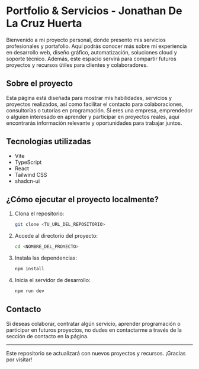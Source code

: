 # Portfolio & Servicios - Jonathan De La Cruz Huerta

Bienvenido a mi proyecto personal, donde presento mis servicios profesionales y portafolio. Aquí podrás conocer más sobre mi experiencia en desarrollo web, diseño gráfico, automatización, soluciones cloud y soporte técnico. Además, este espacio servirá para compartir futuros proyectos y recursos útiles para clientes y colaboradores.

## Sobre el proyecto

Esta página está diseñada para mostrar mis habilidades, servicios y proyectos realizados, así como facilitar el contacto para colaboraciones, consultorías o tutorías en programación. Si eres una empresa, emprendedor o alguien interesado en aprender y participar en proyectos reales, aquí encontrarás información relevante y oportunidades para trabajar juntos.

## Tecnologías utilizadas

- Vite
- TypeScript
- React
- Tailwind CSS
- shadcn-ui

## ¿Cómo ejecutar el proyecto localmente?

1. Clona el repositorio:
   ```sh
   git clone <TU_URL_DEL_REPOSITORIO>
   ```
2. Accede al directorio del proyecto:
   ```sh
   cd <NOMBRE_DEL_PROYECTO>
   ```
3. Instala las dependencias:
   ```sh
   npm install
   ```
4. Inicia el servidor de desarrollo:
   ```sh
   npm run dev
   ```

## Contacto

Si deseas colaborar, contratar algún servicio, aprender programación o participar en futuros proyectos, no dudes en contactarme a través de la sección de contacto en la página.

---

Este repositorio se actualizará con nuevos proyectos y recursos. ¡Gracias por visitar!
